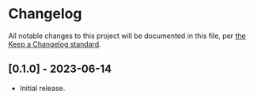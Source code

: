 # Changelog

All notable changes to this project will be documented in this file, per [the Keep a Changelog standard](http://keepachangelog.com/).

## [0.1.0] - 2023-06-14
- Initial release.
